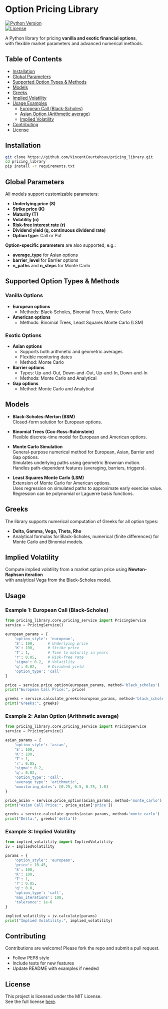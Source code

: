 
# Option Pricing Library

[![Python Version](https://img.shields.io/badge/python-3.9%2B-blue.svg)](https://www.python.org/)  
[![License](https://img.shields.io/badge/license-MIT-green.svg)](LICENSE)   

A Python library for pricing **vanilla and exotic financial options**,  
with flexible market parameters and advanced numerical methods.


## Table of Contents

- [Installation](#installation)  
- [Global Parameters](#global-parameters)  
- [Supported Option Types & Methods](#supported-option-types--methods)  
- [Models](#models)  
- [Greeks](#greeks)  
- [Implied Volatility](#implied-volatility)  
- [Usage Examples](#usage-examples)  
  - [European Call (Black-Scholes)](#example-1-european-call-black-scholes)  
  - [Asian Option (Arithmetic average)](#example-2-asian-option-arithmetic-average)  
  - [Implied Volatility](#example-3-implied-volatility)  
- [Contributing](#contributing)  
- [License](#license) 

## Installation

```bash
git clone https://github.com/VincentCourtehoux/pricing_library.git
cd pricing_library
pip install -r requirements.txt
```

## Global Parameters

All models support customizable parameters:
- **Underlying price (S)**
- **Strike price (K)**
- **Maturity (T)**
- **Volatility (σ)**
- **Risk-free interest rate (r)**
- **Dividend yield (q, continuous dividend rate)**
- **Option type**: Call or Put

**Option-specific parameters** are also supported, e.g.:
- **average_type** for Asian options
- **barrier_level** for Barrier options
- **n_paths** and **n_steps** for Monte Carlo

## Supported Option Types & Methods

### Vanilla Options
- **European options**
  - Methods: Black-Scholes, Binomial Trees, Monte Carlo
- **American options**
  - Methods: Binomial Trees, Least Squares Monte Carlo (LSM)

### Exotic Options
- **Asian options**
  - Supports both arithmetic and geometric averages
  - Flexible monitoring dates 
  - Method: Monte Carlo
- **Barrier options**
  - Types: Up-and-Out, Down-and-Out, Up-and-In, Down-and-In
  - Methods: Monte Carlo and Analytical
- **Gap options**
  - Method: Monte Carlo and Analytical

## Models

- **Black-Scholes-Merton (BSM)**  
  Closed-form solution for European options.
  
- **Binomial Trees (Cox-Ross-Rubinstein)**  
  Flexible discrete-time model for European and American options.  

- **Monte Carlo Simulation**  
  General-purpose numerical method for European, Asian, Barrier and Gap options.  
  Simulates underlying paths using geometric Brownian motion.  
  Handles path-dependent features (averaging, barriers, triggers).  

- **Least Squares Monte Carlo (LSM)**  
  Extension of Monte Carlo for American options.  
  Uses regression on simulated paths to approximate early exercise value.  
  Regression can be polynomial or Laguerre basis functions.

## Greeks

The library supports numerical computation of Greeks for all option types:
- **Delta, Gamma, Vega, Theta, Rho**  
- Analytical formulas for Black-Scholes, numerical (finite differences) for Monte Carlo and Binomial models.

## Implied Volatility

Compute implied volatility from a market option price using **Newton-Raphson iteration**  
with analytical Vega from the Black-Scholes model.

## Usage

### Example 1: European Call (Black-Scholes) 

```python
from pricing_library.core.pricing_service import PricingService
service = PricingService()

european_params = {
    'option_style': 'european',
    'S': 100,      # Underlying price
    'K': 100,      # Strike price
    'T': 1,        # Time to maturity in years
    'r': 0.05,     # Risk-free rate
    'sigma': 0.2,  # Volatility
    'q': 0.02,     # Dividend yield
    'option_type': 'call'
}

price = service.price_option(european_params, method='black_scholes')
print("European Call Price:", price)

greeks = service.calculate_greeks(european_params, method='black_scholes')
print("Greeks:", greeks)
```

### Example 2: Asian Option (Arithmetic average)

```python
from pricing_library.core.pricing_service import PricingService
service = PricingService()

asian_params = {
    'option_style': 'asian',
    'S': 100,
    'K': 100,
    'T': 1,
    'r': 0.05,
    'sigma': 0.2,
    'q': 0.02,
    'option_type': 'call',
    'average_type': 'arithmetic',
    'monitoring_dates': [0.25, 0.5, 0.75, 1.0]
}

price_asian = service.price_option(asian_params, method='monte_carlo')
print("Asian Call Price:", price_asian['price'])

greeks = service.calculate_greeks(asian_params, method='monte_carlo')
print("Delta:", greeks['delta'])
```

### Example 3: Implied Volatility

```python
from implied_volatility import ImpliedVolatility
iv = ImpliedVolatility

params = {
    'option_style': 'european',
    'price': 10.45,
    'S': 100,
    'K': 100,
    'T': 1,
    'r': 0.05,
    'q': 0.0,
    'option_type': 'call',
    'max_iterations': 100,
    'tolerance': 1e-6
}

implied_volatility = iv.calculate(params)
print("Implied Volatility:", implied_volatility)
```

## Contributing

Contributions are welcome!
Please fork the repo and submit a pull request.
- Follow PEP8 style
- Include tests for new features
- Update README with examples if needed

## License
This project is licensed under the MIT License.  
See the full license [here](https://opensource.org/licenses/MIT).
